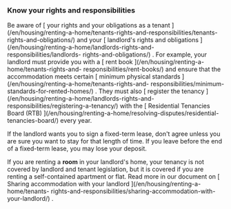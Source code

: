 ###  Know your rights and responsibilities

Be aware of [ your rights and your obligations as a tenant
](/en/housing/renting-a-home/tenants-rights-and-responsibilities/tenants-
rights-and-obligations/) and your [ landlord's rights and obligations
](/en/housing/renting-a-home/landlords-rights-and-responsibilities/landlords-
rights-and-obligations/) . For example, your landlord must provide you with a
[ rent book ](/en/housing/renting-a-home/tenants-rights-and-
responsibilities/rent-books/) and ensure that the accommodation meets certain
[ minimum physical standards ](/en/housing/renting-a-home/tenants-rights-and-
responsibilities/minimum-standards-for-rented-homes/) . They must also [
register the tenancy ](/en/housing/renting-a-home/landlords-rights-and-
responsibilities/registering-a-tenancy/) with the [ Residential Tenancies
Board (RTB) ](/en/housing/renting-a-home/resolving-disputes/residential-
tenancies-board/) every year.

If the landlord wants you to sign a fixed-term lease, don't agree unless you
are sure you want to stay for that length of time. If you leave before the end
of a fixed-term lease, you may lose your deposit.

If you are renting a **room** in your landlord's home, your tenancy is not
covered by landlord and tenant legislation, but it is covered if you are
renting a self-contained apartment or flat. Read more in our document on [
Sharing accommodation with your landlord ](/en/housing/renting-a-home/tenants-
rights-and-responsibilities/sharing-accommodation-with-your-landlord/) .
